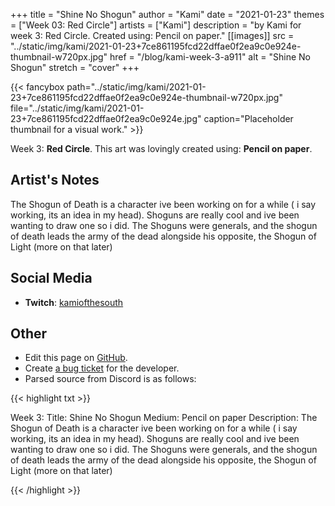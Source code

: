 +++
title =       "Shine No Shogun"
author =      "Kami"
date =        "2021-01-23"
themes =      ["Week 03: Red Circle"]
artists =     ["Kami"]
description = "by Kami for week 3: Red Circle. Created using: Pencil on paper."
[[images]]
              src = "../static/img/kami/2021-01-23+7ce861195fcd22dffae0f2ea9c0e924e-thumbnail-w720px.jpg"
              href = "/blog/kami-week-3-a911"
              alt = "Shine No Shogun"
              stretch = "cover"
+++


{{< fancybox path="../static/img/kami/2021-01-23+7ce861195fcd22dffae0f2ea9c0e924e-thumbnail-w720px.jpg" file="../static/img/kami/2021-01-23+7ce861195fcd22dffae0f2ea9c0e924e.jpg" caption="Placeholder thumbnail for a visual work." >}}


Week 3: **Red Circle**. This art was lovingly created using: **Pencil on paper**.

## Artist's Notes

The Shogun of Death is a character ive been working on for a while ( i say working, its an idea in my head). Shoguns are really cool and ive been wanting to draw one so i did. The Shoguns were generals, and the shogun of death leads the army of the dead alongside his opposite, the Shogun of Light (more on that later)

## Social Media

- **Twitch**: <a href='https://twitch.tv/kamiofthesouth' target='_blank'>kamiofthesouth</a>

## Other

- Edit this page on [GitHub](https://github.com/teaminkling/web-refresh/edit/main/content/blog/kami-week-3-a911.md).
- Create [a bug ticket](https://github.com/teaminkling/web-refresh/issues/new?assignees=&labels=bug&template=problem-report.md&title=) for the developer.
- Parsed source from Discord is as follows:

{{< highlight txt >}}

Week 3:
Title: Shine No Shogun
Medium: Pencil on paper
Description: The Shogun of Death is a character ive been working on for a while ( i say working, its an idea in my head). Shoguns are really cool and ive been wanting to draw one so i did. The Shoguns were generals, and the shogun of death leads the army of the dead alongside his opposite, the Shogun of Light (more on that later)

{{< /highlight >}}